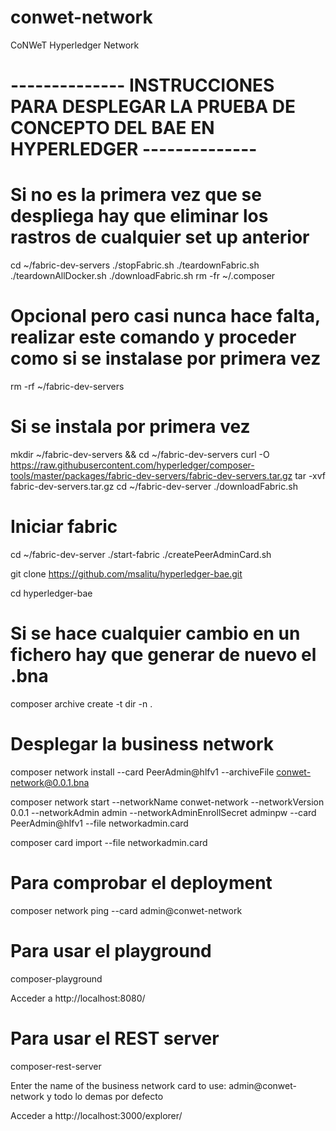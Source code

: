 # conwet-network

CoNWeT Hyperledger Network

# -------------- INSTRUCCIONES PARA DESPLEGAR LA PRUEBA DE CONCEPTO DEL BAE EN HYPERLEDGER --------------



# Si no es la primera vez que se despliega hay que eliminar los rastros de cualquier set up anterior

cd ~/fabric-dev-servers
./stopFabric.sh
./teardownFabric.sh
./teardownAllDocker.sh
./downloadFabric.sh
rm -fr ~/.composer

# Opcional pero casi nunca hace falta, realizar este comando y proceder como si se instalase por primera vez
rm -rf ~/fabric-dev-servers





# Si se instala por primera vez
mkdir ~/fabric-dev-servers && cd ~/fabric-dev-servers
curl -O https://raw.githubusercontent.com/hyperledger/composer-tools/master/packages/fabric-dev-servers/fabric-dev-servers.tar.gz
tar -xvf fabric-dev-servers.tar.gz
cd ~/fabric-dev-server
./downloadFabric.sh





# Iniciar fabric 

cd ~/fabric-dev-server
./start-fabric
./createPeerAdminCard.sh

git clone https://github.com/msalitu/hyperledger-bae.git

cd hyperledger-bae
# Si se hace cualquier cambio en un fichero hay que generar de nuevo el .bna
composer archive create -t dir -n .





# Desplegar la business network

composer network install --card PeerAdmin@hlfv1 --archiveFile conwet-network@0.0.1.bna

composer network start --networkName conwet-network --networkVersion 0.0.1 --networkAdmin admin --networkAdminEnrollSecret adminpw --card PeerAdmin@hlfv1 --file networkadmin.card

composer card import --file networkadmin.card

# Para comprobar el deployment
composer network ping --card admin@conwet-network






# Para usar el playground

composer-playground

Acceder a http://localhost:8080/





# Para usar el REST server

composer-rest-server

Enter the name of the business network card to use: admin@conwet-network y todo lo demas por defecto

Acceder a http://localhost:3000/explorer/
